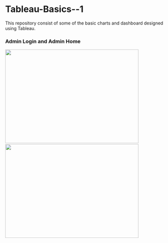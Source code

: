 # Tableau-Basics--1
This repository consist of some of the basic charts and dashboard designed using Tableau.

### Admin Login and Admin Home
<img src="Images/Admin_login.jpg" width="425" height="300">&nbsp;&nbsp;&nbsp;&nbsp;&nbsp;&nbsp;&nbsp;&nbsp;&nbsp;&nbsp;&nbsp;&nbsp;<img src="Images/Admin_home.jpg" width="425" height="300">
&nbsp;&nbsp;
